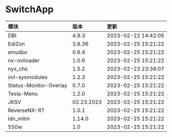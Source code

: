 # SwitchApp

|模块|版本|更新|
|:-|:-|:-|
|DBI|4.9.3|2023-02-22 14:42:05|
|EdiZon|3.8.36|2023-02-25 15:21:22|
|emuiibo|0.6.4|2023-02-25 15:21:22|
|nx-ovlloader|1.0.6|2023-02-25 15:21:22|
|nyx_chs|1.5.2|2023-02-23 23:38:07|
|ovl-sysmodules|1.2.3|2023-02-25 15:21:22|
|Status-Monitor-Overlay|0.7.0|2023-02-25 15:21:22|
|Tesla-Menu|1.2.0|2023-02-25 15:21:22|
|JKSV|02.23.2023|2023-02-25 15:21:22|
|ReverseNX-RT|1.0.1|2023-02-25 15:21:22|
|ldn_mitm|1.14.0|2023-02-25 15:21:22|
|550w|1.0|2023-02-25 15:21:22|
